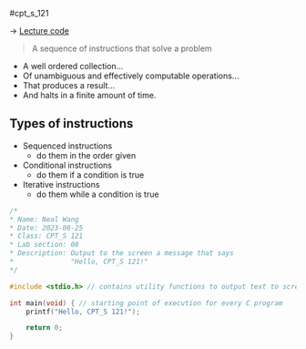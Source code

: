 #cpt_s_121

-> [Lecture code](https://github.com/mathletedev/cpt_s/blob/main/121/lectures/2023-08-25.c)

> A sequence of instructions that solve a problem

- A well ordered collection...
- Of unambiguous and effectively computable operations...
- That produces a result...
- And halts in a finite amount of time.

## Types of instructions

- Sequenced instructions
	- do them in the order given
- Conditional instructions
	- do them if a condition is true
- Iterative instructions
	- do them while a condition is true

```c
/*
* Name: Neal Wang
* Date: 2023-08-25
* Class: CPT_S 121
* Lab section: 08
* Description: Output to the screen a message that says
*              "Hello, CPT_S 121!"
*/

#include <stdio.h> // contains utility functions to output text to screen - printf()

int main(void) { // starting point of execution for every C program
	printf("Hello, CPT_S 121!");

	return 0;
}
```